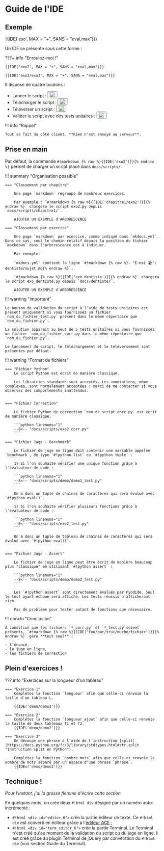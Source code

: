 # Guide de l'IDE

## Exemple

{{IDE('exo', MAX = "+", SANS = "eval,max")}}

Un IDE se présente sous cette forme :

???+ info "Enroulez-moi !"

    {{IDE('exo2', MAX = "+", SANS = "eval,max")}}

    {{IDE('exo3/exo3', MAX = "+", SANS = "eval,max")}}


Il dispose de quatre boutons :

- Lancer le script : <button class="tooltip"><img src="../images/buttons/icons8-play-64.png"></button>
- Télécharger le script : <button class="tooltip"><img src="../images/buttons/icons8-download-64.png"></button>
- Téléverser un script : <button class="tooltip"><img src="../images/buttons/icons8-upload-64.png"></button>
- Valider le script avec des tests unitaires : <button class="tooltip"><img src="../images/buttons/icons8-check-64.png"></button>

!!! info "Rappel"

    Tout se fait du côté client. **Rien n'est envoyé au serveur**.

## Prise en main

Par défaut, la commande `#!markdown {% raw %}{{IDE('exo2')}}{% endraw %}` permet de charger un script placé dans `docs/scripts/`.

!!! summary "Organisation possible"

    === "Classement par chapitre"
    
        Une page `markdown` regroupe de nombreux exercices. 
        
        Par exemple : `#!markdown {% raw %}{{IDE('chapitre1/exo2')}}{% endraw %}` chargera le script exo2.py depuis `docs/scripts/chapitre1/`.

        AJOUTER UN EXEMPLE d'ARBORESCENCE

    === "Classement par exercice" 
    
        Une page `markdown` par exercice, comme indiqué dans `mkdocs.yml`. Dans ce cas, seul le chemin relatif depuis la position du fichier `markdown` dans l'arborescence est à indiquer. 
    
        Par exemple: 
        
        `mkdocs.yml` contient la ligne `#!markdown {% raw %}- "E-nsi 🏖": dentiste/sujet.md{% endraw %}`. 
        
        `#!markdown {% raw %}{{IDE('exo_dentiste')}}{% endraw %}` chargera le script exo_dentiste.py depuis `docs/dentiste/`.

        AJOUTER UN EXEMPLE d'ARBORESCENCE



!!! warning "Important"

    Le bouton de validation du script à l'aide de tests unitaires est présent uniquement si vous fournissez un fichier `nom_du_fichier_test.py` présent dans le même répertoire que `nom_du_fichier.py`.

    La solution apparait au bout de 5 tests unitaires si vous fournissez un fichier `nom_du_fichier_corr.py`dans le même répertoire que `nom_du_fichier.py`.

    Le lancement du script, le téléchargement et le téléversement sont présentes par défaut.

!!! warning "Format de fichiers"

    === "Fichier Python"
        Le script Python est écrit de manière classique. 
        
        Les librairies standards sont acceptés. Les annotations, même complexes, sont normalement acceptées : merci de me contacter si vous observez des comportements inattendus.
        

    === "Fichier Correction"

        Le fichier Python de correction `nom_de_script_corr.py` est écrit de manière classique. 

        ```python linenums="1"
        --8<-- "docs/scripts/exo2_corr.py"
        ```

    === "Fichier Juge - Benchmark"

        Le fichier de juge en ligne doit contenir une variable appelée `benchmark`, de type `#!python list` ou `#!python tuple` :

        1) Si l'on souhaite vérifier une unique fonction grâce à l'évaluateur de code :

        ```python linenums="1"
        --8<-- "docs/scripts/demo/demo1_test.py"
        ```
        
        On a donc un tuple de chaînes de caractères qui sera évalué avec `#!python eval()`. 
 
        1) Si l'on souhaite vérifier plusieurs fonctions grâce à l'évaluateur de code :
   
        ```python linenums="1"
        --8<-- "docs/scripts/exo2_test.py"
        ```

        On a donc un tuple de tableau de chaînes de caractères qui sera évalué avec `#!python eval()`. 


    === "Fichier Juge - Assert"

        Le fichier de juge en ligne peut être écrit de manière beaucoup plus "classique" en utilisant `#!python assert` :

        ```python linenums="1"
        --8<-- "docs/scripts/demo/demo2_test.py"
        ```
        
        Les `#!python assert` sont directement évalués par Pyodide. Seul le test ayant échoué sera affiché. Les tests réussis n'afficheront rien.
        
        Pas de problème pour tester autant de fonctions que nécessaire.

    

!!! conclu "Conclusion"

    À condition que les fichiers `*_corr.py` et `*_test.py`soient présents, `#!markdown {% raw %}{{IDE('foo/bar/truc/muche/fichier')}}{% endraw %}` gère **tout seul** :

    - l'énoncé, 
    - le juge en ligne, 
    - les fichiers de correction

## Plein d'exercices !

<!-- !!! info "Exercices sur la longueur d'un tableau"

    === "Exercice 1"
        Complétez la fonction `longueur` afin que celle-ci renvoie la taille d'un tableau L.
        
        {{IDE('demo/demo1')}}


    === "Exercice 2"
        Complétez la fonction `longueur_ajout` afin que celle-ci renvoie la taille de deux tableaux T1 et T2.
        {{IDE('demo/demo2')}}

    === "Exercice 3"
        On découpe une phrase à l'aide de l'instruction [split](https://docs.python.org/fr/3/library/stdtypes.html#str.split "Instruction split en Python").

        Complétez la fonction `nombre_mots` afin que celle-ci renvoie le nombre de mots séparé par un espace d'une phrase `phrase`.
        {{IDEv('demo/demo3')}}

On peut bien sur enrouler tout cela... -->




??? info "Exercices sur la longueur d'un tableau"

    === "Exercice 1"
        Complétez la fonction `longueur` afin que celle-ci renvoie la taille d'un tableau L.
    
        {{IDE('demo/demo1')}}
        
    === "Exercice 2"
        Complétez la fonction `longueur_ajout` afin que celle-ci renvoie la taille de deux tableaux T1 et T2.
        {{IDE('demo/demo2')}}

    === "Exercice 3"
        On découpe une phrase à l'aide de l'instruction [split](https://docs.python.org/fr/3/library/stdtypes.html#str.split "Instruction split en Python").

        Complétez la fonction `nombre_mots` afin que celle-ci renvoie le nombre de mots séparé par un espace d'une phrase `phrase`.
        {{IDEv('demo/demo3')}}


## Technique !

_Pour l'instant, j'ai la grosse flemme d'écrire cette section._

En quelques mots, on crée deux `#!html div` désigné par un numéro auto-incrémenté : 

- `#!html <div id="editor_6">` crée la partie éditeur de texte. Ce `#!html div` est converti en éditeur grâce à l'[éditeur ACE](https://ace.c9.io "ACE Editor") ;
- `#!html <div id="term_editor_6">` crée la partie Terminal. Le Terminal n'est créé qu'au moment de la validation du script ou du juge en ligne. Il est créé grâce au plugin Terminal de jQuery par converstion du `#!html div` (voir section Guide du Terminal).


<!-- ??? info "Patience, patience"

    Le guide du IDE arrive bientôt.
 -->
